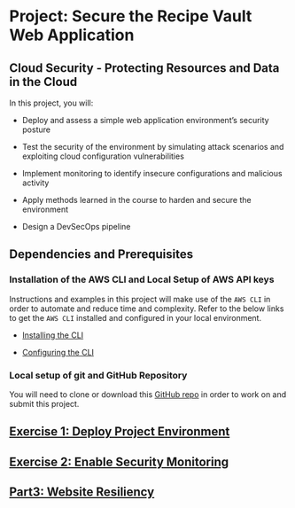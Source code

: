 # Project: Secure the Recipe Vault Web Application

## Cloud Security - Protecting Resources and Data in the Cloud

In this project, you will:

* Deploy and assess a simple web application environment’s security posture

* Test the security of the environment by simulating attack scenarios and exploiting cloud configuration vulnerabilities

* Implement monitoring to identify insecure configurations and malicious activity

* Apply methods learned in the course to harden and secure the environment

* Design a DevSecOps pipeline

## Dependencies and Prerequisites

### Installation of the AWS CLI and Local Setup of AWS API keys
Instructions and examples in this project will make use of the ``AWS CLI`` in order to automate and reduce time and complexity. Refer to the below links to get the ``AWS CLI`` installed and configured in your local environment.

* [Installing the CLI](https://docs.aws.amazon.com/cli/latest/userguide/install-cliv2.html)

* [Configuring the CLI](https://docs.aws.amazon.com/cli/latest/userguide/cli-chap-configure.html)

### Local setup of git and GitHub Repository
You will need to clone or download this [GitHub repo](https://github.com/udacity/nd063-c3-design-for-security-project-starter) in order to work on and submit this project.

## [Exercise 1: Deploy Project Environment](./Exercise-1-Deploy-Project-Environment/Exercise_1_Deploy_Project_Environment.md)

## [Exercise 2: Enable Security Monitoring](./Part2_Failover_And_Recovery.md)

## [Part3: Website Resiliency](./Part3_Website_Resiliency.md)